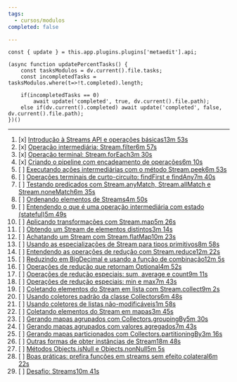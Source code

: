 ```yaml
---
tags:
  - cursos/modulos
completed: false

---
```


```dataviewjs
const { update } = this.app.plugins.plugins['metaedit'].api;

(async function updatePercentTasks() {
	const tasksModulos = dv.current().file.tasks;
	const incompletedTasks = tasksModulos.where(t=>!t.completed).length;
	
	if(incompletedTasks == 0)
		await update('completed', true, dv.current().file.path);
	else if(dv.current().completed) await update('completed', false, dv.current().file.path);
})()
```
---
1. [x] [Introdução à Streams API e operações básicas13m 53s](https://app.algaworks.com/aulas/4821/introducao-a-streams-api-e-operacoes-basicas)
2. [x] [Operação intermediária: Stream.filter6m 57s](https://app.algaworks.com/aulas/4822/operacao-intermediaria-streamfilter)
3. [x] [Operação terminal: Stream.forEach3m 30s](https://app.algaworks.com/aulas/4823/operacao-terminal-streamforeach)
4. [x] [Criando o pipeline com encadeamento de operações6m 10s](https://app.algaworks.com/aulas/4824/criando-o-pipeline-com-encadeamento-de-operacoes)
5. [ ] [Executando ações intermediárias com o método Stream.peek6m 53s](https://app.algaworks.com/aulas/4825/executando-acoes-intermediarias-com-o-metodo-streampeek)
6. [ ] [Operações terminais de curto-circuito: findFirst e findAny7m 40s](https://app.algaworks.com/aulas/4826/operacoes-terminais-de-curto-circuito-findfirst-e-findany)
7. [ ] [Testando predicados com Stream.anyMatch, Stream.allMatch e Stream.noneMatch6m 35s](https://app.algaworks.com/aulas/4827/testando-predicados-com-streamanymatch-streamallmatch-e-streamnonematch)
8. [ ] [Ordenando elementos de Streams4m 50s](https://app.algaworks.com/aulas/4828/ordenando-elementos-de-streams)
9. [ ] [Entendendo o que é uma operação intermediária com estado (stateful)5m 49s](https://app.algaworks.com/aulas/4829/entendendo-o-que-e-uma-operacao-intermediaria-com-estado-stateful)
10. [ ] [Aplicando transformações com Stream.map5m 26s](https://app.algaworks.com/aulas/4830/aplicando-transformacoes-com-streammap)
11. [ ] [Obtendo um Stream de elementos distintos3m 14s](https://app.algaworks.com/aulas/4831/obtendo-um-stream-de-elementos-distintos)
12. [ ] [Achatando um Stream com Stream.flatMap10m 23s](https://app.algaworks.com/aulas/4832/achatando-um-stream-com-streamflatmap)
13. [ ] [Usando as especializações de Stream para tipos primitivos8m 58s](https://app.algaworks.com/aulas/4833/usando-as-especializacoes-de-stream-para-tipos-primitivos)
14. [ ] [Entendendo as operações de redução com Stream.reduce12m 22s](https://app.algaworks.com/aulas/4834/entendendo-as-operacoes-de-reducao-com-streamreduce)
15. [ ] [Reduzindo em BigDecimal e usando a função de combinação12m 5s](https://app.algaworks.com/aulas/4835/reduzindo-em-bigdecimal-e-usando-a-funcao-de-combinacao)
16. [ ] [Operações de redução que retornam Optional4m 52s](https://app.algaworks.com/aulas/4836/operacoes-de-reducao-que-retornam-optional)
17. [ ] [Operações de redução especiais: sum, average e count9m 11s](https://app.algaworks.com/aulas/4837/operacoes-de-reducao-especiais-sum-average-e-count)
18. [ ] [Operações de redução especiais: min e max7m 43s](https://app.algaworks.com/aulas/4838/operacoes-de-reducao-especiais-min-e-max)
19. [ ] [Coletando elementos do Stream em lista com Stream.collect9m 2s](https://app.algaworks.com/aulas/4839/coletando-elementos-do-stream-em-lista-com-streamcollect)
20. [ ] [Usando coletores padrão da classe Collectors6m 48s](https://app.algaworks.com/aulas/4840/usando-coletores-padrao-da-classe-collectors)
21. [ ] [Usando coletores de listas não-modificáveis1m 58s](https://app.algaworks.com/aulas/4841/usando-coletores-de-listas-nao-modificaveis)
22. [ ] [Coletando elementos do Stream em mapas3m 45s](https://app.algaworks.com/aulas/4842/coletando-elementos-do-stream-em-mapas)
23. [ ] [Gerando mapas agrupados com Collectors.groupingBy5m 30s](https://app.algaworks.com/aulas/4843/gerando-mapas-agrupados-com-collectorsgroupingby)
24. [ ] [Gerando mapas agrupados com valores agregados7m 43s](https://app.algaworks.com/aulas/4844/gerando-mapas-agrupados-com-valores-agregados)
25. [ ] [Gerando mapas particionados com Collectors.partitioningBy3m 16s](https://app.algaworks.com/aulas/4845/gerando-mapas-particionados-com-collectorspartitioningby)
26. [ ] [Outras formas de obter instâncias de Stream18m 48s](https://app.algaworks.com/aulas/4846/outras-formas-de-obter-instancias-de-stream)
27. [ ] [Métodos Objects.isNull e Objects.nonNull5m 5s](https://app.algaworks.com/aulas/4847/metodos-objectsisnull-e-objectsnonnull)
28. [ ] [Boas práticas: prefira funções em streams sem efeito colateral6m 22s](https://app.algaworks.com/aulas/4848/boas-praticas-prefira-funcoes-em-streams-sem-efeito-colateral)
29. [ ] [Desafio: Streams10m 41s](https://app.algaworks.com/aulas/4849/desafio-streams)